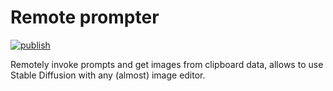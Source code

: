 # Remote prompter

[![publish](https://github.com/filipemeneses/remote-prompter/actions/workflows/main.yml/badge.svg)](https://github.com/filipemeneses/remote-prompter/actions/workflows/main.yml)

Remotely invoke prompts and get images from clipboard data, allows to use Stable Diffusion with any (almost) image editor.
